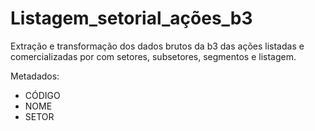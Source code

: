 # Listagem_setorial_ações_b3
Extração e transformação dos dados brutos da b3 das ações listadas e comercializadas por com setores, subsetores, segmentos e listagem.

Metadados:
- CÓDIGO
- NOME
- SETOR